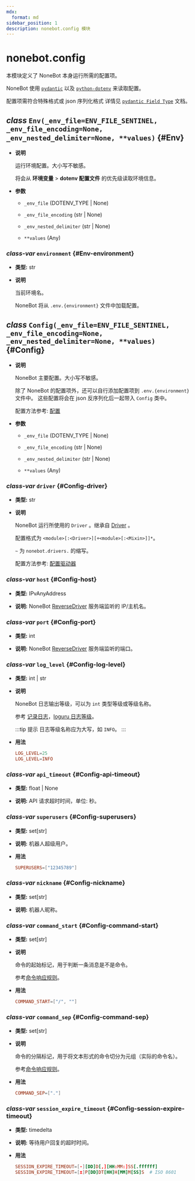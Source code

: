 ```yaml
---
mdx:
  format: md
sidebar_position: 1
description: nonebot.config 模块
---
```


# nonebot.config

本模块定义了 NoneBot 本身运行所需的配置项。

NoneBot 使用 [`pydantic`](https://pydantic-docs.helpmanual.io/) 以及
[`python-dotenv`](https://saurabh-kumar.com/python-dotenv/) 来读取配置。

配置项需符合特殊格式或 json 序列化格式
详情见 [`pydantic Field Type`](https://pydantic-docs.helpmanual.io/usage/types/) 文档。

## _class_ `Env(_env_file=ENV_FILE_SENTINEL, _env_file_encoding=None, _env_nested_delimiter=None, **values)` {#Env}

- **说明**

  运行环境配置。大小写不敏感。

  将会从 **环境变量** > **dotenv 配置文件** 的优先级读取环境信息。

- **参数**
  - `_env_file` (DOTENV_TYPE | None)

  - `_env_file_encoding` (str | None)

  - `_env_nested_delimiter` (str | None)

  - `**values` (Any)

### _class-var_ `environment` {#Env-environment}

- **类型:** str

- **说明**

  当前环境名。

  NoneBot 将从 `.env.{environment}` 文件中加载配置。

## _class_ `Config(_env_file=ENV_FILE_SENTINEL, _env_file_encoding=None, _env_nested_delimiter=None, **values)` {#Config}

- **说明**

  NoneBot 主要配置。大小写不敏感。

  除了 NoneBot 的配置项外，还可以自行添加配置项到 `.env.{environment}` 文件中。
  这些配置将会在 json 反序列化后一起带入 `Config` 类中。

  配置方法参考: [配置](https://nonebot.dev/docs/appendices/config)

- **参数**
  - `_env_file` (DOTENV_TYPE | None)

  - `_env_file_encoding` (str | None)

  - `_env_nested_delimiter` (str | None)

  - `**values` (Any)

### _class-var_ `driver` {#Config-driver}

- **类型:** str

- **说明**

  NoneBot 运行所使用的 `Driver` 。继承自 [Driver](drivers/index.md#Driver) 。

  配置格式为 `<module>[:<Driver>][+<module>[:<Mixin>]]*`。

  `~` 为 `nonebot.drivers.` 的缩写。

  配置方法参考: [配置驱动器](https://nonebot.dev/docs/advanced/driver#%E9%85%8D%E7%BD%AE%E9%A9%B1%E5%8A%A8%E5%99%A8)

### _class-var_ `host` {#Config-host}

- **类型:** IPvAnyAddress

- **说明:** NoneBot [ReverseDriver](drivers/index.md#ReverseDriver) 服务端监听的 IP/主机名。

### _class-var_ `port` {#Config-port}

- **类型:** int

- **说明:** NoneBot [ReverseDriver](drivers/index.md#ReverseDriver) 服务端监听的端口。

### _class-var_ `log_level` {#Config-log-level}

- **类型:** int | str

- **说明**

  NoneBot 日志输出等级，可以为 `int` 类型等级或等级名称。

  参考 [记录日志](https://nonebot.dev/docs/appendices/log)，[loguru 日志等级](https://loguru.readthedocs.io/en/stable/api/logger.html#levels)。

  :::tip 提示
  日志等级名称应为大写，如 `INFO`。
  :::

- **用法**

  ```conf
  LOG_LEVEL=25
  LOG_LEVEL=INFO
  ```

### _class-var_ `api_timeout` {#Config-api-timeout}

- **类型:** float | None

- **说明:** API 请求超时时间，单位: 秒。

### _class-var_ `superusers` {#Config-superusers}

- **类型:** set[str]

- **说明:** 机器人超级用户。

- **用法**

  ```conf
  SUPERUSERS=["12345789"]
  ```

### _class-var_ `nickname` {#Config-nickname}

- **类型:** set[str]

- **说明:** 机器人昵称。

### _class-var_ `command_start` {#Config-command-start}

- **类型:** set[str]

- **说明**

  命令的起始标记，用于判断一条消息是不是命令。

  参考[命令响应规则](https://nonebot.dev/docs/advanced/matcher#command)。

- **用法**

  ```conf
  COMMAND_START=["/", ""]
  ```

### _class-var_ `command_sep` {#Config-command-sep}

- **类型:** set[str]

- **说明**

  命令的分隔标记，用于将文本形式的命令切分为元组（实际的命令名）。

  参考[命令响应规则](https://nonebot.dev/docs/advanced/matcher#command)。

- **用法**

  ```conf
  COMMAND_SEP=["."]
  ```

### _class-var_ `session_expire_timeout` {#Config-session-expire-timeout}

- **类型:** timedelta

- **说明:** 等待用户回复的超时时间。

- **用法**

  ```conf
  SESSION_EXPIRE_TIMEOUT=[-][DD]D[,][HH:MM:]SS[.ffffff]
  SESSION_EXPIRE_TIMEOUT=[±]P[DD]DT[HH]H[MM]M[SS]S  # ISO 8601
  ```
